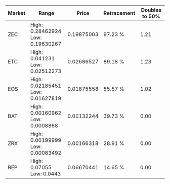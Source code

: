 | Market | Range | Price| Retracement | Doubles to 50% |
| --- | --- | --- | --- | --- |
| ZEC | High: 0.28462924<br />Low: 0.19630267 | 0.19875003 | 97.23 % | 1.21 |
| ETC | High: 0.041231<br />Low: 0.02512273 | 0.02686527 | 89.18 % | 1.23 |
| EOS | High: 0.02185451<br />Low: 0.01627819 | 0.01875558 | 55.57 % | 1.02 |
| BAT | High: 0.00160962<br />Low: 0.0008868 | 0.00132244 | 39.73 % | 0.00 |
| ZRX | High: 0.00199999<br />Low: 0.00083492 | 0.00166318 | 28.91 % | 0.00 |
| REP | High: 0.07055<br />Low: 0.0443 | 0.06670441 | 14.65 % | 0.00 |
